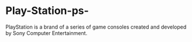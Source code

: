 # Play-Station-ps-
PlayStation is a brand of a series of game consoles created and developed by Sony Computer Entertainment.
